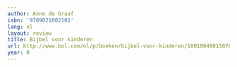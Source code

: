 ```yaml
---
author: Anne de Graaf
isbn: '9789021002101'
lang: nl
layout: review
title: Bijbel voor kinderen
url: http://www.bol.com/nl/p/boeken/bijbel-voor-kinderen/1001004001507842/index.html
year: 0
---
```


